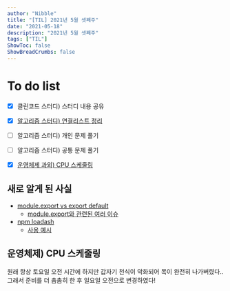 ```yaml
---
author: "Nibble"
title: "[TIL] 2021년 5월 셋째주"
date: "2021-05-18"
description: "2021년 5월 셋째주"
tags: ["TIL"]
ShowToc: false
ShowBreadCrumbs: false
---
```


# To do list
- [x] 클린코드 스터디) 스터디 내용 공유
- [x] [알고리즘 스터디) 연결리스트 정리](https://www.notion.so/nibble2/b450c6772bec4e20aa9be3f460120a73)
- [ ] 알고리즘 스터디) 개인 문제 풀기
- [ ] 알고리즘 스터디) 공통 문제 풀기
- [x] [운영체제 과외) CPU 스케줄링](https://www.notion.so/nibble2/CPU-54d6c845e46d464c853ca3a67a29ca8d)


## 새로 알게 된 사실
  - [module.export vs export default](https://jh-7.tistory.com/9)
    - [module.export와 관련된 여러 이슈](https://stackoverflow.com/questions/40294870/module-exports-vs-export-default-in-node-js-and-es6?answertab=active#tab-top)
   - [npm loadash](https://www.npmjs.com/package/lodash)
     - [사용 예시](https://ibks-platform.tistory.com/392)

## 운영체제) CPU 스케줄링
원래 항상 토요일 오전 시간에 하지만 갑자기 천식이 악화되어 목이 완전히 나가버렸다.. 그래서 준비를 더 촘촘히 한 후 일요일 오전으로 변경하였다!